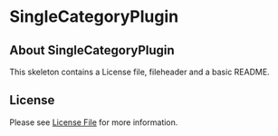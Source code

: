 # SingleCategoryPlugin
## About SingleCategoryPlugin
This skeleton contains a License file, fileheader and a basic README.

## License

Please see [License File](LICENSE) for more information.